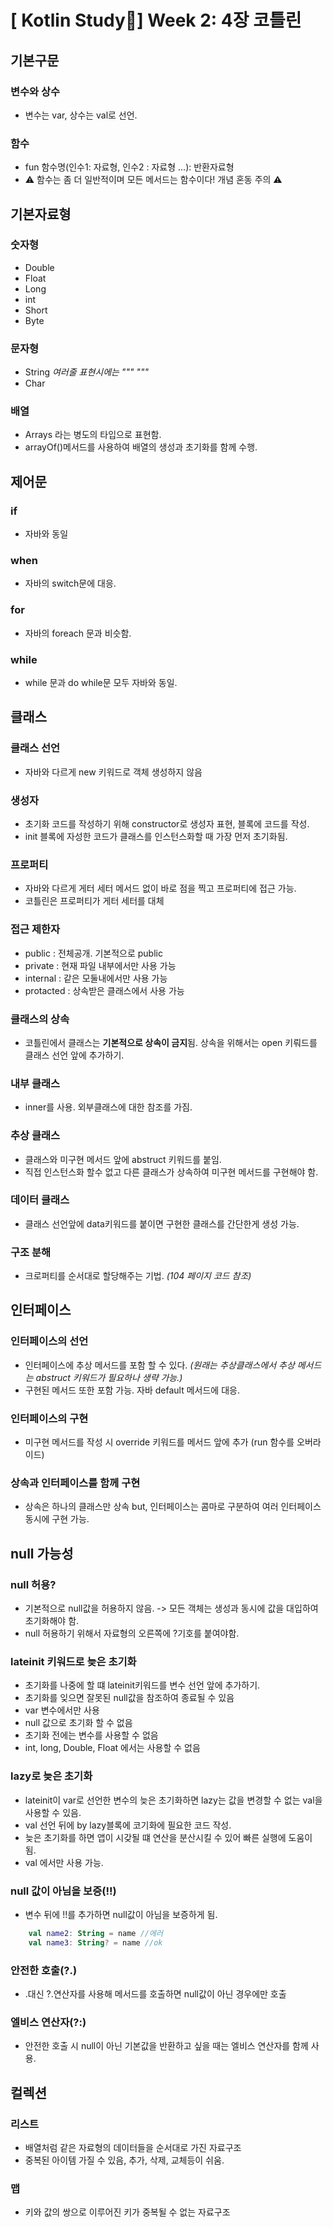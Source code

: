 # [ Kotlin Study📱] Week 2: 4장 코틀린
## 기본구문
### 변수와 상수
- 변수는 var, 상수는 val로 선언.
### 함수
- fun 함수명(인수1: 자료형, 인수2 : 자료형 ...): 반환자료형
- ⚠️ 함수는 좀 더 일반적이며 모든 메서드는 함수이다! 개념 혼동 주의 ⚠️
## 기본자료형
### 숫자형
- Double 
- Float 
- Long 
- int 
- Short 
- Byte
### 문자형
- String *여러줄 표현시에는 """ """*
- Char
### 배열
- Arrays 라는 병도의 타입으로 표현함. 
- arrayOf()메서드를 사용하여 배열의 생성과 초기화를 함께 수행.
## 제어문
### if
- 자바와 동일
### when
- 자바의 switch문에 대응.
### for
- 자바의 foreach 문과 비슷함.
### while
- while 문과 do while문 모두 자바와 동일.
## 클래스
### 클래스 선언
- 자바와 다르게 new 키워드로 객체 생성하지 않음
### 생성자
- 초기화 코드를 작성하기 위해 constructor로 생성자 표현, 블록에 코드를 작성.
- init 블록에 자성한 코드가 클래스를 인스턴스화할 때 가장 먼저 초기화됨.
### 프로퍼티
- 자바와 다르게 게터 세터 메서드 없이 바로 점을 찍고 프로퍼티에 접근 가능.
- 코틀린은 프로퍼티가 게터 세터를 대체
### 접근 제한자
- public : 전체공개. 기본적으로 public 
- private : 현재 파일 내부에서만 사용 가능
- internal : 같은 모둘내에서만 사용 가능
- protacted : 상속받은 클래스에서 사용 가능
### 클래스의 상속
- 코틀린에서 클래스는 **기본적으로 상속이 금지**됨. 상속을 위해서는 open 키뤄드를 클래스 선언 앞에 추가하기.
### 내부 클래스
- inner를 사용. 외부클래스에 대한 참조를 가짐.
### 추상 클래스
- 클래스와 미구현 메서드 앞에 abstruct 키워드를 붙임.
- 직접 인스턴스화 할수 없고 다른 클래스가 상속하여 미구현 메서드를 구현해야 함.
### 데이터 클래스
- 클래스 선언앞에 data키워드를 붙이면 구현한 클래스를 간단한게 생성 가능.
### 구조 분해
- 크로퍼티를 순서대로 할당해주는 기법. *(104 페이지 코드 참조)*
## 인터페이스
### 인터페이스의 선언
- 인터페이스에 추상 메서드를 포함 할 수 있다. *(원래는 추상클래스에서 추상 메서드는 abstruct 키워드가 필요하나 생략 가능.)*
- 구현된 메서드 또한 포함 가능. 자바 default 메서드에 대응.
### 인터페이스의 구현
- 미구현 메서드를 작성 시 override 키워드를 메서드 앞에 추가 (run 함수를 오버라이드)
### 상속과 인터페이스를 함께 구현
- 상속은 하나의 클래스만 상속 but, 인터페이스는 콤마로 구분하여 여러 인터페이스 동시에 구현 가능.
## null 가능성
### null 허용?
   - 기본적으로 null값을 허용하지 않음. -> 모든 객체는 생성과 동시에 값을 대입하여 초기화해야 함.
   - null 허용하기 위해서 자료형의 오른쪽에 ?기호를 붙여야함.
### lateinit 키워드로 늦은 초기화
   - 초기화를 나중에 할 떄 lateinit키워드를 변수 선언 앞에 추가하기.
   - 초기화를 잊으면 잘못된 null값을 참조하여 종료될 수 있음
   - var 변수에서만 사용
   - null 값으로 초기화 할 수 없음
   - 초기화 전에는 변수를 사용할 수 없음
   - int, long, Double, Float 에서는 사용할 수 없음
### lazy로 늦은 초기화
   - lateinit이 var로 선언한 변수의 늦은 초기화하면 lazy는 값을 변경할 수 없는 val을 사용할 수 있음.
   - val 선언 뒤에 by lazy블록에 코기화에 필요한 코드 작성.
   - 늦은 초기화를 하면 앱이 시갖될 떄 연산을 분산시킬 수 있어 빠른 실행에 도움이 됨.
   - val 에서만 사용 가능.
### null 값이 아님을 보증(!!)
   - 변수 뒤에 !!를 추가하면 null값이 아님을 보증하게 됨. 
``` kotlin
    val name2: String = name //에러
    val name3: String? = name //ok
```
    
### 안전한 호출(?.)
  - .대신 ?.연산자를 사용해 메서드를 호출하면 null값이 아닌 경우에만 호출
### 엘비스 연산자(?:)
- 안전한 호출 시 null이 아닌 기본값을 반환하고 싶을 때는 엘비스 연산자를 함께 사용.
## 컬렉션
### 리스트
- 배열처럼 같은 자료형의 데이터들을 순서대로 가진 자료구조
- 중복된 아이템 가질 수 있음, 추가, 삭제, 교체등이 쉬움.
### 맵
- 키와 값의 쌍으로 이루어진 키가 중복될 수 없는 자료구조
